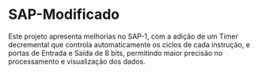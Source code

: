 # SAP-Modificado
Este projeto apresenta melhorias no SAP-1, com a adição de um Timer decremental que controla automaticamente os ciclos de cada instrução, e portas de Entrada e Saída de 8 bits, permitindo maior precisão no processamento e visualização dos dados.

